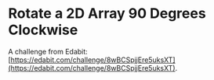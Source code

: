 # Rotate a 2D Array 90 Degrees Clockwise

A challenge from Edabit: [https://edabit.com/challenge/8wBCSpjjEre5uksXT](https://edabit.com/challenge/8wBCSpjjEre5uksXT).
